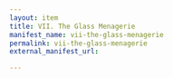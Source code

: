 ```yaml
---
layout: item
title: VII. The Glass Menagerie
manifest_name: vii-the-glass-menagerie
permalink: vii-the-glass-menagerie
external_manifest_url: 

---
```

<!-- Add an essay or interpretive material below this line,
using HTML or markdown.  Do not modify this file above this line -->

